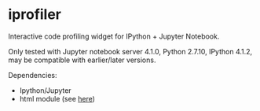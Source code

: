 # iprofiler
Interactive code profiling widget for IPython + Jupyter Notebook.

Only tested with Jupyter notebook server 4.1.0, Python 2.7.10, IPython 4.1.2, may be compatible with earlier/later versions.

Dependencies:
+ Ipython/Jupyter
+ html module (see [here](https://pypi.python.org/pypi/html/1.16))
